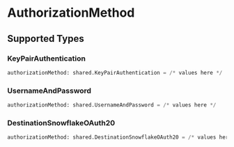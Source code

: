 # AuthorizationMethod


## Supported Types

### KeyPairAuthentication

```python
authorizationMethod: shared.KeyPairAuthentication = /* values here */
```

### UsernameAndPassword

```python
authorizationMethod: shared.UsernameAndPassword = /* values here */
```

### DestinationSnowflakeOAuth20

```python
authorizationMethod: shared.DestinationSnowflakeOAuth20 = /* values here */
```

